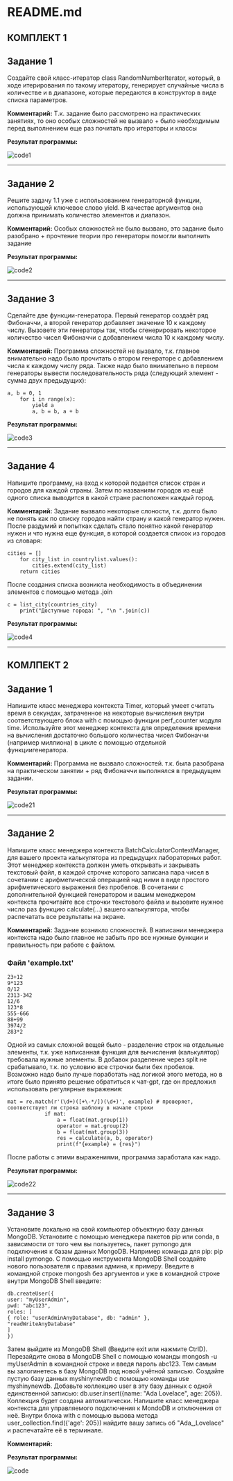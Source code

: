 # README.md

## КОМПЛЕКТ 1
## Задание 1
Создайте свой класс-итератор class RandomNumberIterator, который, в ходе итерирования по такому итератору, генерирует случайные числа в количестве и в диапазоне, которые передаются в конструктор в виде списка параметров.

**Комментарий:** Т.к. задание было рассмотрено на практических занятиях, то оно особых сложностей не вызвало + было необходимым перед выполнением еще раз почитать про итераторы и классы

**Результат программы:**

![code1](https://github.com/MelnikNO/programming-2/blob/main/Screen/lr5_code1_1.png)

---

## Задание 2
Решите задачу 1.1 уже с использованием генераторной функции, использующей ключевое слово yield. В качестве аргументов она должна
принимать количество элементов и диапазон.

**Комментарий:** Особых сложностей не было вызвано, это задание было разобрано + прочтение теории про генераторы помогли выполнить задание 

**Результат программы:**

![code2](https://github.com/MelnikNO/programming-2/blob/main/Screen/lr5_code1_2.png)

---

## Задание 3
Сделайте две функции-генератора. Первый генератор создаёт ряд Фибоначчи, а второй генератор добавляет значение 10 к каждому числу.
Вызовете эти генераторы так, чтобы сгенерировать некоторое количество чисел Фибоначчи с добавлением числа 10 к каждому числу.

**Комментарий:** Программа сложностей не вызвало, т.к. главное внимательно надо было прочитать о втором генераторе с добавлением числа к каждому числу ряда. 
Также надо было внимательно в первом генераторы вывести последовательность ряда (следующий элемент - сумма двух предыдущих):
```
a, b = 0, 1
    for i in range(x):
        yield a
        a, b = b, a + b
```

**Результат программы:**

![code3](https://github.com/MelnikNO/programming-2/blob/main/Screen/lr5_code1_3.png)

---

## Задание 4
Напишите программу, на вход к которой подается список стран и городов для каждой страны. Затем по названиям городов из ещё одного
списка выводится в какой стране расположен каждый город.

**Комментарий:** Задание вызвало некоторые слоности, т.к. долго было не понять как по списку городов найти страну и какой генератор нужен.
После раздумий и попытках сделать стало понятно какой генератор нужен и что нужна еще функция, в которой создается список из городов из словаря:
```
cities = []
    for city_list in countrylist.values():
        cities.extend(city_list)
    return cities
```
После создания списка возникла необходимость в объединении элементов с помощью метода .join
```
c = list_city(countries_city)
    print("Доступные города: ", "\n ".join(c))
```


**Результат программы:**

![code4](https://github.com/MelnikNO/programming-2/blob/main/Screen/lr5_code1_4.png)

---

## КОМЛПЕКТ 2
## Задание 1
Напишите класс менеджера контекста Timer, который умеет считать
время в секундах, затраченное на некоторые вычисления внутри соответствующего блока with с помощью функции perf_counter модуля time. Используйте этот менеджер контекста для определения времени на вычисления достаточно большого количества чисел Фибоначчи (например миллиона) в цикле с помощью отдельной функциигенератора.

**Комментарий:** Программа не вызвало сложностей. т.к. была разобрана на практическом занятии + ряд Фибоначчи выполнялся в предыдущем задании. 

**Результат программы:**

![code21](https://github.com/MelnikNO/programming-2/blob/main/Screen/lr5_code2_1.png)

---

## Задание 2
Напишите класс менеджера контекста BatchCalculatorContextManager,
для вашего проекта калькулятора из предыдущих лабораторных работ. Этот менеджер контекста должен уметь открывать и закрывать
текстовый файл, в каждой строчке которого записана пара чисел в
сочетании с арифметической операцией над ними в виде простого
арифметического выражения без пробелов. В сочетании с дополнительной функцией генератором и вашим менеджером контекста прочитайте все строчки текстового файла и вызовите нужное число раз
функцию calculate(...) вашего калькулятора, чтобы распечатать
все результаты на экране.

**Комментарий:** Задание возникло сложностей. В написании менеджера контекста надо было главное не забыть про все нужные функции и правильность при работе с файлом. 

### Файл 'example.txt'
```
23+12
9*123
0/12
2313-342
12/6
123*8
555-666
88+99
3974/2
283*2
```

Одной из самых сложной вещей было - разделение строк на отдельные элементы, т.к. уже написанная функция для вычисления (калькулятор) требовала нужные элементы. В добавок разделение через split не срабатывало, т.к. по условию все строчки были бех пробелов. Возможно надо было лучше поработать над логикой этого метода, но в итоге было принято решение обратиться к чат-gpt, где он предложил использовать регулярные выражения:
```
mat = re.match(r'(\d+)([+\-*/])(\d+)', example) # проверяет, соответствует ли строка шаблону в начале строки
            if mat:
                a = float(mat.group(1))
                operator = mat.group(2)
                b = float(mat.group(3))
                res = calculate(a, b, operator)
                print(f"{example} = {res}")
```
После работы с этими выражениями, программа заработала как надо.


**Результат программы:**

![code22](https://github.com/MelnikNO/programming-2/blob/main/Screen/lr5_code2_2.png)

---

## Задание 3
Установите локально на свой компьютер объектную базу данных MongoDB.
Установите с помощью менеджера пакетов pip или conda, в зависимости от того чем вы пользуетесь, пакет pymongo для подключения к
базам данных MongoDB. Например команда для pip:
pip install pymongo. С помощью инструмента MongoDB Shell создайте нового пользователя с правами админа, к примеру. Введите в
командной строке mongosh без аргументов и уже в командной строке
внутри MongoDB Shell введите:

```
db.createUser({
user: "myUserAdmin",
pwd: "abc123",
roles: [
{ role: "userAdminAnyDatabase", db: "admin" },
"readWriteAnyDatabase"
]
})
```

Затем выйдите из MongoDB Shell (Введите exit или нажмите CtrlD). Перезайдите снова в MongoDB Shell с помощью команды mongosh
-u myUserAdmin в командной строке и введя пароль abc123. Тем самым вы залогинетесь в базу MongoDB под новой учётной записью.
Создайте пустую базу данных myshinynewdb с помощью команды use
myshinynewdb. Добавьте коллекцию user в эту базу данных с одной
единственной записью: db.user.insert({name: "Ada Lovelace", age:
205}). Коллекция будет создана автоматически. Напишите класс менеджера контекста для управляемого подключения к MondoDB и отключения от неё. Внутри блока with с помощью вызова метода
user_collection.find({'age': 205}) найдите вашу запись об
"Ada␣Lovelace" и распечатайте её в терминале.

**Комментарий:** 

**Результат программы:**

![code]()
